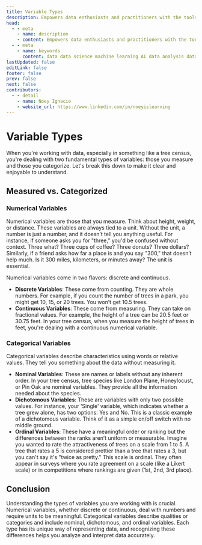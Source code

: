 ```yaml
---
title: Variable Types
description: Empowers data enthusiasts and practitioners with the tools and knowledge to unlock the potential of data.
head:
  - - meta
    - name: description
    - content: Empowers data enthusiasts and practitioners with the tools and knowledge to unlock the potential of data.
  - - meta
    - name: keywords
      content: data data science machine learning AI data analysis data-driven data enthusiasts data practitioners
lastUpdated: false
editLink: false
footer: false
prev: false
next: false
contributors:
  - - detail
    - name: Noey Ignacio
    - website_url: https://www.linkedin.com/in/noeyislearning
---
```


# Variable Types

When you're working with data, especially in something like a tree census, you're dealing with two fundamental types of variables: those you measure and those you categorize. Let's break this down to make it clear and enjoyable to understand.

## Measured vs. Categorized

### Numerical Variables

Numerical variables are those that you measure. Think about height, weight, or distance. These variables are always tied to a unit. Without the unit, a number is just a number, and it doesn’t tell you anything useful. For instance, if someone asks you for "three," you'd be confused without context. Three what? Three cups of coffee? Three donuts? Three dollars? Similarly, if a friend asks how far a place is and you say "300," that doesn’t help much. Is it 300 miles, kilometers, or minutes away? The unit is essential.

Numerical variables come in two flavors: discrete and continuous.

- **Discrete Variables**: These come from counting. They are whole numbers. For example, if you count the number of trees in a park, you might get 10, 15, or 20 trees. You won’t get 10.5 trees.
- **Continuous Variables**: These come from measuring. They can take on fractional values. For example, the height of a tree can be 20.5 feet or 30.75 feet. In your tree census, when you measure the height of trees in feet, you're dealing with a continuous numerical variable.

### Categorical Variables

Categorical variables describe characteristics using words or relative values. They tell you something about the data without measuring it.

- **Nominal Variables**: These are names or labels without any inherent order. In your tree census, tree species like London Plane, Honeylocust, or Pin Oak are nominal variables. They provide all the information needed about the species.
- **Dichotomous Variables**: These are variables with only two possible values. For instance, your 'Single' variable, which indicates whether a tree grew alone, has two options: Yes and No. This is a classic example of a dichotomous variable. Think of it as a simple on/off switch with no middle ground.
- **Ordinal Variables**: These have a meaningful order or ranking but the differences between the ranks aren’t uniform or measurable. Imagine you wanted to rate the attractiveness of trees on a scale from 1 to 5. A tree that rates a 5 is considered prettier than a tree that rates a 3, but you can't say it's "twice as pretty." This scale is ordinal. They often appear in surveys where you rate agreement on a scale (like a Likert scale) or in competitions where rankings are given (1st, 2nd, 3rd place).

## Conclusion

Understanding the types of variables you are working with is crucial. Numerical variables, whether discrete or continuous, deal with numbers and require units to be meaningful. Categorical variables describe qualities or categories and include nominal, dichotomous, and ordinal variables. Each type has its unique way of representing data, and recognizing these differences helps you analyze and interpret data accurately.
